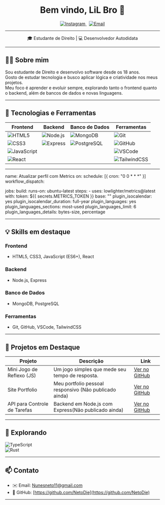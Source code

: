 <h1 align="center">Bem vindo, LiL Bro 👊</h1>

<p align="center">
  <a href="https://www.instagram.com/netonunes1408/" target="_blank" rel="noopener noreferrer">
    <img src="https://img.shields.io/badge/Instagram-E4405F?style=for-the-badge&logo=instagram&logoColor=white" alt="Instagram" />
  </a>
  &nbsp;
  <a href="mailto:Nunesneto11@gmail.com">
    <img src="https://img.shields.io/badge/Email-D14836?style=for-the-badge&logo=gmail&logoColor=white" alt="Email" />
  </a>
</p>

---

<p align="center">
  🎓 Estudante de Direito | 💻 Desenvolvedor Autodidata 
</p>

---

## 🧑‍💻 Sobre mim

Sou estudante de Direito e desenvolvo software desde os 18 anos.  
Gosto de estudar tecnologia e busco aplicar lógica e criatividade nos meus projetos.  
Meu foco é aprender e evoluir sempre, explorando tanto o frontend quanto o backend, além de bancos de dados e novas linguagens.

---

## 🚀 Tecnologias e Ferramentas

| Frontend                  | Backend                   | Banco de Dados          | Ferramentas                   |
|---------------------------|---------------------------|------------------------|------------------------------|
| ![HTML5](https://img.shields.io/badge/HTML5-E34F26?style=for-the-badge&logo=html5&logoColor=white)  | ![Node.js](https://img.shields.io/badge/Node.js-339933?style=for-the-badge&logo=node.js&logoColor=white)  | ![MongoDB](https://img.shields.io/badge/MongoDB-47A248?style=for-the-badge&logo=mongodb&logoColor=white)  | ![Git](https://img.shields.io/badge/Git-F05032?style=for-the-badge&logo=git&logoColor=white)  |
| ![CSS3](https://img.shields.io/badge/CSS3-1572B6?style=for-the-badge&logo=css3&logoColor=white)      | ![Express](https://img.shields.io/badge/Express-000000?style=for-the-badge&logo=express&logoColor=white) | ![PostgreSQL](https://img.shields.io/badge/PostgreSQL-316192?style=for-the-badge&logo=postgresql&logoColor=white) | ![GitHub](https://img.shields.io/badge/GitHub-181717?style=for-the-badge&logo=github&logoColor=white) |
| ![JavaScript](https://img.shields.io/badge/JavaScript-F7DF1E?style=for-the-badge&logo=javascript&logoColor=black) |                           |                        | ![VSCode](https://img.shields.io/badge/VSCode-007ACC?style=for-the-badge&logo=visual-studio-code&logoColor=white) |
| ![React](https://img.shields.io/badge/React-61DAFB?style=for-the-badge&logo=react&logoColor=black)    |                           |                        | ![TailwindCSS](https://img.shields.io/badge/TailwindCSS-06B6D4?style=for-the-badge&logo=tailwind-css&logoColor=white) |

---
name: Atualizar perfil com Metrics
on:
  schedule: [{ cron: "0 0 * * *" }]
  workflow_dispatch:

jobs:
  build:
    runs-on: ubuntu-latest
    steps:
      - uses: lowlighter/metrics@latest
        with:
          token: ${{ secrets.METRICS_TOKEN }}
          base: ""
          plugin_isocalendar: yes
          plugin_isocalendar_duration: full-year
          plugin_languages: yes
          plugin_languages_sections: most-used
          plugin_languages_limit: 6
          plugin_languages_details: bytes-size, percentage

---

## 💡 Skills em destaque

### Frontend
- HTML5, CSS3, JavaScript (ES6+), React

### Backend
- Node.js, Express

### Banco de Dados
- MongoDB, PostgreSQL

### Ferramentas
- Git, GitHub, VSCode, TailwindCSS

---

## 📂 Projetos em Destaque

| Projeto                          | Descrição                             | Link                    |
|---------------------------------|-------------------------------------|-------------------------|
| Mini Jogo de Reflexo (JS)        | Um jogo simples que mede seu tempo de resposta.   | [Ver no GitHub](https://netodie.github.io/Teste-de-Reflexo/ ) |
| Site Portfolio                   | Meu portfolio pessoal responsivo (Não publicado ainda)   | [Ver no GitHub](https://github.com/NetoDie/portfolio)          |
| API para Controle de Tarefas    | Backend em Node.js com Express(Não publicado ainda)        | [Ver no GitHub](https://github.com/NetoDie/api-tarefas)         |

---

## 🚧 Explorando

![TypeScript](https://img.shields.io/badge/TypeScript-3178C6?style=for-the-badge&logo=typescript&logoColor=white)  
![Rust](https://img.shields.io/badge/Rust-000000?style=for-the-badge&logo=rust&logoColor=white)  

---

## 📫 Contato

- ✉️ Email: [Nunesneto11@gmail.com](mailto:Nunesneto11@gmail.com)  
- 🔗 GitHub: [https://github.com/NetoDie](https://github.com/NetoDie)  
 

---


